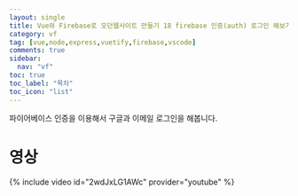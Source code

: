 ```yaml
---
layout: single
title: Vue와 Firebase로 모던웹사이트 만들기 18 firebase 인증(auth) 로그인 해보기
category: vf
tag: [vue,node,express,vuetify,firebase,vscode]
comments: true
sidebar:
  nav: "vf"
toc: true
toc_label: "목차"
toc_icon: "list"
---
```


파이어베이스 인증을 이용해서 구글과 이메일 로그인을 해봅니다.

# 영상

{% include video id="2wdJxLG1AWc" provider="youtube" %}
